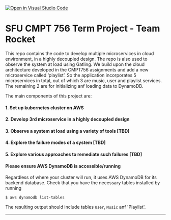 [![Open in Visual Studio Code](https://classroom.github.com/assets/open-in-vscode-f059dc9a6f8d3a56e377f745f24479a46679e63a5d9fe6f495e02850cd0d8118.svg)](https://classroom.github.com/online_ide?assignment_repo_id=6690081&assignment_repo_type=AssignmentRepo)
# SFU CMPT 756 Term Project - Team Rocket

This repo contains the code to develop multiple microservices in cloud environment, in a highly decoupled design. The repo is also used to observe the system at load using Gatling. We build upon the cloud architecture developed in the CMPT756 assignments and add a new microservice called ‘playlist’. So the application incorporates 5 microservices in total, out of which 3 are music, user and playlist services. The remaining 2 are for initializing anf loading data to DynamoDB.

The main components of this project are:
#### 1. Set up kubernetes cluster on AWS
#### 2. Develop 3rd microservice in a highly decoupled design
#### 3. Observe a system at load using a variety of tools [TBD]
#### 4. Explore the failure modes of a system [TBD]
#### 5. Explore various approaches to remediate such failures [TBD]


#### Please ensure AWS DynamoDB is accessible/running
Regardless of where your cluster will run, it uses AWS DynamoDB
for its backend database. Check that you have the necessary tables
installed by running

~~~
$ aws dynamodb list-tables
~~~

The resulting output should include tables `User`, `Music` anf 'Playlist'.

----


